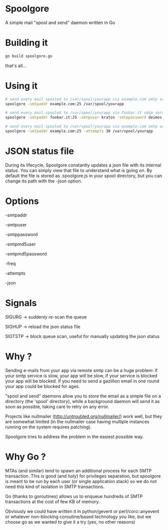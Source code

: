 Spoolgore
=========

A simple mail "spool and send" daemon written in Go

Building it
===========

```sh
go build spoolgore.go
```

that's all...

Using it
========


```sh
# send every mail spooled to /var/spool/yourapp via example.com smtp service
spoolgore -smtpaddr example.com:25 /var/spool/yourapp
```

```sh
# send every mail spooled to /var/spool/yourapp via foobar.it smtp service using plain authentication
spoolgore -smtpaddr foobar.it:25 -smtpuser kratos -smtppassword deimos /var/spool/yourapp
```

```sh
# send every mail spooled to /var/spool/yourapp via example.com smtp service, do not try for more than 30 times on smtp error
spoolgore -smtpaddr example.com:25 -attempts 30 /var/spool/yourapp
```

JSON status file
================

During its lifecycle, Spoolgore constantly updates a json file with its internal status. You can simply view that file
to understand what is going on. By default the file is stored as .spoolgore.js in your spool directory, but you can change its path with the -json option.

Options
=======

-smtpaddr

-smtpuser

-smtppassword

-smtpmd5user

-smtpmd5password

-freq

-attempts

-json

Signals
=======

SIGURG -> suddenly re-scan the queue

SIGHUP -> reload the json status file

SIGTSTP -> block queue scan, useful for manually updating the json status

Why ?
=====

Sending e-mails from your app via remote smtp can be a huge problem: if your smtp service is slow, your app will be slow, if your service is blocked your app will be blocked. If you need to send a gazillion email in one round your app could be blocked for ages.

"spool and send" daemons allow you to store the email as a simple file on a directory (the 'spool' directory), while a background daemon will send it as soon as possible, taking care to retry on any error.

Projects like nullmailer (http://untroubled.org/nullmailer/) work well, but they are somewhat limited (in the nullmailer case having multiple instances running on the system requires patching).

Spoolgore tries to address the problem in the easiest possible way.

Why Go ?
========

MTAs (and similar) tend to spawn an additional process for each SMTP transaction. This is good (and holy) for privileges separation, but spoolgore is meant to be run by each user (or single application stack) so we do not need this kind of isolation in SMTP transactions.

Go (thanks to goroutines) allows us to enqueue hundreds of SMTP transactions at the cost of few KB of memory.

Obviously we could have written it in python/gevent or perl/coro::anyevent or whatever non-blocking coroutine/based technology you like, but we choose go as we wanted to give it a try (yes, no other reasons)
